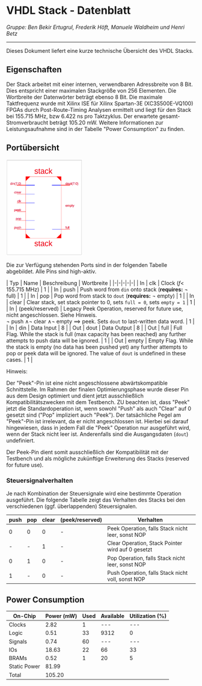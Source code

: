 # VHDL Stack - Datenblatt 

_Gruppe: Ben Bekir Ertugrul, Frederik Höft, Manuele Waldheim und Henri Betz_

---

Dieses Dokument liefert eine kurze technische Übersicht des VHDL Stacks.

## Eigenschaften

Der Stack arbeitet mit einer internen, verwendbaren Adressbreite von 8 Bit. Dies entspricht einer maximalen Stackgröße von 256 Elementen. Die Wortbreite der Datenwörter beträgt ebenso 8 Bit. Die maximale Taktfrequenz wurde mit Xilinx ISE für Xilinx Spartan-3E (XC3S500E-VQ100) FPGAs durch Post-Route-Timing Analysen ermittelt und liegt für den Stack bei 155.715 MHz, bzw 6.422 ns pro Taktzyklus. Der erwartete gesamt-Stromverbraucht beträgt 105.20 mW. Weitere Informationen zur Leistungsaufnahme sind in der Tabelle "Power Consumption" zu finden.

## Portübersicht

<img style="width: 40%" src="./assets/images/block.png"/>

Die zur Verfügung stehenden Ports sind in der folgenden Tabelle abgebildet. Alle Pins sind high-aktiv.

| Typ | Name | Beschreibung | Wortbreite |
|-|-|-|-|-|
| In | clk | Clock ($f <$ 155.715 MHz) | 1 |
| In | push | Push word from `din` onto stack (**requires:** $\neg$ full) | 1 |
| In | pop | Pop word from stack to `dout` (**requires:** $\neg$ empty) | 1 |
| In | clear | Clear stack, set stack pointer to 0, sets `full = 0`, sets `empty = 1` | 1 |
| In | (peek/reserved) | Legacy Peek Operation, reserved for future use, nicht angeschlossen. Siehe Hinweis.<br>$\neg$ push $\land\neg$ clear $\land \neg$ empty $\implies$ peek. Sets `dout` to last-written data word. | 1 |
| In | din | Data Input | 8 |
| Out | dout | Data Output | 8 |
| Out | full | Full Flag. While the stack is full (max capacity has been reached) any further attempts to push data will be ignored. | 1 |
| Out | empty | Empty Flag. While the stack is empty (no data has been pushed yet) any further attempts to pop or peek data will be ignored. The value of `dout` is undefined in these cases. | 1 |

Hinweis:

Der "Peek"-Pin ist eine nicht angeschlossene abwärtskompatible Schnittstelle. Im Rahmen der finalen Optimierungsphase wurde dieser Pin aus dem Design optimiert und dient jetzt ausschließlich Kompatibilitätszwecken mit dem Testbench. ZU beachten ist, dass "Peek" jetzt die Standardoperation ist, wenn sowohl "Push" als auch "Clear" auf 0 gesetzt sind ("Pop" impliziert auch "Peek"). Der tatsächliche Pegel am "Peek"-Pin ist irrelevant, da er nicht angeschlossen ist. Hierbei sei darauf hingewiesen, dass in jedem Fall die "Peek" Operation nur ausgeführt wird, wenn der Stack nicht leer ist. Anderenfalls sind die Ausgangsdaten (`dout`) undefiniert.

Der Peek-Pin dient somit ausschließlich der Kompatibilität mit der Testbench und als mögliche zukünftige Erweiterung des Stacks (reserved for future use).

### Steuersignalverhalten

Je nach Kombination der Steuersignale wird eine bestimmte Operation ausgeführt. Die folgende Tabelle zeigt das Verhalten des Stacks bei den verschiedenen (ggf. überlappenden) Steuersignalen.

| push | pop | clear | (peek/reserved) | Verhalten |
|-|-|-|-|-|
| 0 | 0 | 0 | - | Peek Operation, falls Stack nicht leer, sonst NOP |
| - | - | 1 | - | Clear Operation, Stack Pointer wird auf 0 gesetzt |
| 0 | 1 | 0 | - | Pop Operation, falls Stack nicht leer, sonst NOP |
| 1 | - | 0 | - | Push Operation, falls Stack nicht voll, sonst NOP |

## Power Consumption

|        On-Chip        | Power (mW) |  Used  | Available | Utilization (%) |
|-----------------------|------------|--------|-----------|-----------------|
| Clocks                |       2.82 |      1 |    ---    |       ---       |
| Logic                 |       0.51 |     33 |      9312 |               0 |
| Signals               |       0.74 |     60 |    ---    |       ---       |
| IOs                   |      18.63 |     22 |        66 |              33 |
| BRAMs                 |       0.52 |      1 |        20 |               5 |
| Static Power          |      81.99 |        |           |                 |
| Total                 |     105.20 |        |           |                 |
